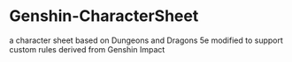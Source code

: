 # Genshin-CharacterSheet

a character sheet based on Dungeons and Dragons 5e modified to support custom rules
derived from Genshin Impact